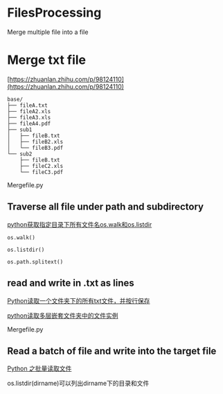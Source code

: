 # FilesProcessing
Merge multiple file into a file


# Merge txt file

[https://zhuanlan.zhihu.com/p/98124110](https://zhuanlan.zhihu.com/p/98124110)


    base/
    ├── fileA.txt
    ├── fileA2.xls
    ├── fileA3.xls
    ├── fileA4.pdf
    ├── sub1
    │   ├── fileB.txt
    │   ├── fileB2.xls
    │   └── fileB3.pdf
    └── sub2
        ├── fileB.txt
        ├── fileC2.xls
        └── fileC3.pdf


Mergefile.py


## Traverse all file under path and subdirectory
[python获取指定目录下所有文件名os.walk和os.listdir](https://www.cnblogs.com/cloud-ken/p/10017093.html)

    os.walk()
    
    os.listdir()
    
    os.path.splitext()
    
## read and write in .txt as lines

[Python读取一个文件夹下的所有txt文件，并按行保存](https://blog.csdn.net/suyunzzz/article/details/104727729)

[python读取多层嵌套文件夹中的文件实例](https://cloud.tencent.com/developer/article/1742319)

Mergefile.py

## Read a batch of file and write into the target file

[Python 之批量读取文件](https://blog.csdn.net/kanon122500000/article/details/57111153?utm_medium=distribute.pc_relevant.none-task-blog-2%7Edefault%7ECTRLIST%7Edefault-1.no_search_link&depth_1-utm_source=distribute.pc_relevant.none-task-blog-2%7Edefault%7ECTRLIST%7Edefault-1.no_search_link)

os.listdir(dirname)可以列出dirname下的目录和文件

